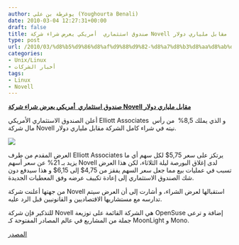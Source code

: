 ```yaml
---
author: يوغرطة بن علي (Youghourta Benali)
date: 2010-03-04 12:27:31+00:00
draft: false
title: صندوق استثماري  أمريكي يعرض شراء شركة Novell مقابل ملياري دولار
type: post
url: /2010/03/%d8%b5%d9%86%d8%af%d9%88%d9%82-%d8%a7%d8%b3%d8%aa%d8%ab%d9%85%d8%a7%d8%b1%d9%8a-%d8%a3%d9%85%d8%b1%d9%8a%d9%83%d9%8a-%d9%8a%d8%b9%d8%b1%d8%b6-%d8%b4%d8%b1%d8%a7%d8%a1-%d8%b4%d8%b1%d9%83%d8%a9-novell/
categories:
- Unix/Linux
- أخبار الشركات
tags:
- Linux
- Novell
---
```


[**صندوق استثماري  أمريكي يعرض شراء شركة Novell مقابل ملياري دولار**](http://www.it-scoop.com/2010/03/%d8%b5%d9%86%d8%af%d9%88%d9%82-%d8%a7%d8%b3%d8%aa%d8%ab%d9%85%d8%a7%d8%b1%d9%8a-%d8%a3%d9%85%d8%b1%d9%8a%d9%83%d9%8a-%d9%8a%d8%b9%d8%b1%d8%b6-%d8%b4%d8%b1%d8%a7%d8%a1-%d8%b4%d8%b1%d9%83%d8%a9-novell/)


أعلن الصندوق الاستثماري الأمريكي Elliott Associates  و الذي يملك 8,5%  من رأس مال شركة Novell نيته في شراء كامل الشركة مقابل ملياري دولار.

[![](http://djug.developpez.com/rsc/Novell-Elliott-Associates.jpg)
](http://www.it-scoop.com/2010/03/%d8%b5%d9%86%d8%af%d9%88%d9%82-%d8%a7%d8%b3%d8%aa%d8%ab%d9%85%d8%a7%d8%b1%d9%8a-%d8%a3%d9%85%d8%b1%d9%8a%d9%83%d9%8a-%d9%8a%d8%b9%d8%b1%d8%b6-%d8%b4%d8%b1%d8%a7%d8%a1-%d8%b4%d8%b1%d9%83%d8%a9-novell/)

العرض المقدم من طرف Elliott Associates يرتكز على سعر 5,75$ لكل سهم أي ما يزيد بـ 21% عن سعر أسهم Novell لدى إغلاق البورصة ليلة الثلاثاء، لكن هذا العرض تسبب في عمليات بيع مما جعل سعر السهم يفقز من 4,75$ إلى 6,15$ و هذا سيدفع دون شك الصندوق الاستثماري إلى إعادة تكييف عرضه وفق المعطيات الجديدة.

من جهتها أعلنت شركة Novell استقبالها لعرض الشراء، و أشارت إلى أن العرض سيتم تدارسه مع مستشاريها الاقتصاديين و القانونيين قبل الرد عليه.

للتذكير فإن شركة Novell هي الشركة القائمة على توزيعة OpenSuse إضافة و ترعى جملة من المشاريع في عالم المصادر المفتوحة كـ MoonLight و Mono.

[المصدر](http://online.wsj.com/article/SB10001424052748704548604575097973573986234.html?mod=WSJ_latestheadlines)
